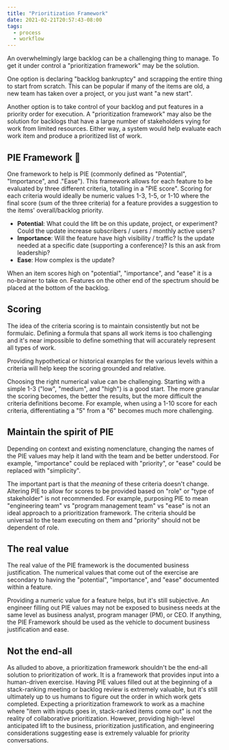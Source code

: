 ```yaml
---
title: "Prioritization Framework"
date: 2021-02-21T20:57:43-08:00
tags:
  - process
  - workflow
---
```


An overwhelmingly large backlog can be a challenging thing to manage. To get it under control a "prioritization framework" may be the solution.

One option is declaring "backlog bankruptcy" and scrapping the entire thing to start from scratch. This can be popular if many of the items are old, a new team has taken over a project, or you just want "a new start".

Another option is to take control of your backlog and put features in a priority order for execution. A "prioritization framework" may also be the solution for backlogs that have a large number of stakeholders vying for work from limited resources. Either way, a system would help evaluate each work item and produce a prioritized list of work.

<!--more-->

## PIE Framework 🥧

One framework to help is PIE (commonly defined as "Potential", "Importance", and ."Ease"). This framework allows for each feature to be evaluated by three different criteria, totalling in a "PIE score". Scoring for each criteria would ideally be numeric values 1-3, 1-5, or 1-10 where the final score (sum of the three criteria) for a feature provides a suggestion to the items' overall/backlog priority.

- **Potential**: What could the lift be on this update, project, or experiment? Could the update increase subscribers / users / monthly active users?
- **Importance**: Will the feature have high visibility / traffic? Is the update needed at a specific date (supporting a conference)? Is this an ask from leadership?
- **Ease**: How complex is the update?

When an item scores high on "potential", "importance", and "ease" it is a no-brainer to take on. Features on the other end of the spectrum should be placed at the bottom of the backlog.

## Scoring

The idea of the criteria scoring is to maintain consistently but not be formulaic. Defining a formula that spans all work items is too challenging and it's near impossible to define something that will accurately represent all types of work.

Providing hypothetical or historical examples for the various levels within a criteria will help keep the scoring grounded and relative.

Choosing the right numerical value can be challenging. Starting with a simple 1-3 ("low", "medium", and "high") is a good start. The more granular the scoring becomes, the better the results, but the more difficult the criteria definitions become. For example, when using a 1-10 score for each criteria, differentiating a "5" from a "6" becomes much more challenging.

## Maintain the spirit of PIE

Depending on context and existing nomenclature, changing the names of the PIE values may help it land with the team and be better understood. For example, "importance" could be replaced with "priority", or "ease" could be replaced with "simplicity".

The important part is that the _meaning_ of these criteria doesn't change. Altering PIE to allow for scores to be provided based on "role" or "type of stakeholder" is not recommended. For example, purposing PIE to mean "engineering team" vs "program management team" vs "ease" is not an ideal approach to a prioritization framework. The criteria should be universal to the team executing on them and "priority" should not be dependent of role.

## The real value

The real value of the PIE framework is the documented business justification. The numerical values that come out of the exercise are secondary to having the "potential", "importance", and "ease" documented within a feature.

Providing a numeric value for a feature helps, but it's still subjective. An engineer filling out PIE values may not be exposed to business needs at the same level as business analyst, program manager (PM), or CEO. If anything, the PIE Framework should be used as the vehicle to document business justification and ease.

## Not the end-all

As alluded to above, a prioritization framework shouldn't be the end-all solution to prioritization of work. It is a framework that provides input into a human-driven exercise. Having PIE values filled out at the beginning of a stack-ranking meeting or backlog review is extremely valuable, but it's still ultimately up to us humans to figure out the order in which work gets completed. Expecting a prioritization framework to work as a machine where "item with inputs goes in, stack-ranked items come out" is not the reality of collaborative prioritization. However, providing high-level anticipated lift to the business, prioritization justification, and engineering considerations suggesting ease is extremely valuable for priority conversations.
